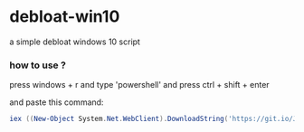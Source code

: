 # debloat-win10
a simple debloat windows 10 script

### how to use ?
press windows + r 
and type 'powershell'
and press ctrl + shift + enter

and paste this command:
```powershell
iex ((New-Object System.Net.WebClient).DownloadString('https://git.io/Jm6Z4'))
```
